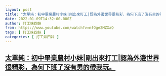 ```yaml
---
layout: post
title: "太單純：初中畢業農村小妹|剛出來打工|認為外邊世界很精彩，為何下班了沒有男的帶我玩。"
date: 2022-01-09T14:32:00.000Z
author: 打工妹四妹
from: https://www.youtube.com/watch?v=nfOge2MZXaQ
tags: [ 打工妹四妹 ]
categories: [ 打工妹四妹 ]
---
```

<!--1641738720000-->
[太單純：初中畢業農村小妹|剛出來打工|認為外邊世界很精彩，為何下班了沒有男的帶我玩。](https://www.youtube.com/watch?v=nfOge2MZXaQ)
------

<div>

</div>
